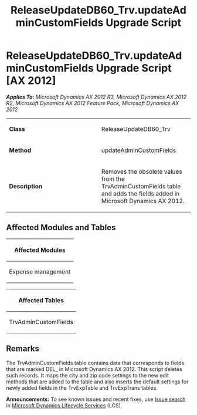 ﻿---
title: ReleaseUpdateDB60_Trv.updateAdminCustomFields Upgrade Script
TOCTitle: ReleaseUpdateDB60_Trv.updateAdminCustomFields Upgrade Script
ms:assetid: 6e55b17e-9f92-289b-bc46-09a77fd07f57
ms:mtpsurl: https://msdn.microsoft.com/en-us/library/JJ685745(v=AX.60)
ms:contentKeyID: 49708946
ms.date: 05/18/2015
mtps_version: v=AX.60
---

# ReleaseUpdateDB60\_Trv.updateAdminCustomFields Upgrade Script [AX 2012]


_**Applies To:** Microsoft Dynamics AX 2012 R3, Microsoft Dynamics AX 2012 R2, Microsoft Dynamics AX 2012 Feature Pack, Microsoft Dynamics AX 2012_

<table>
<colgroup>
<col style="width: 50%" />
<col style="width: 50%" />
</colgroup>
<tbody>
<tr class="odd">
<td><p><strong>Class</strong></p></td>
<td><p>ReleaseUpdateDB60_Trv</p></td>
</tr>
<tr class="even">
<td><p><strong>Method</strong></p></td>
<td><p>updateAdminCustomFields</p></td>
</tr>
<tr class="odd">
<td><p><strong>Description</strong></p></td>
<td><p>Removes the obsolete values from the TrvAdminCustomFields table and adds the fields added in Microsoft Dynamics AX 2012.</p></td>
</tr>
</tbody>
</table>


## Affected Modules and Tables

<table>
<colgroup>
<col style="width: 100%" />
</colgroup>
<thead>
<tr class="header">
<th><p>Affected Modules</p></th>
</tr>
</thead>
<tbody>
<tr class="odd">
<td><p>Expense management</p></td>
</tr>
</tbody>
</table>


<table>
<colgroup>
<col style="width: 100%" />
</colgroup>
<thead>
<tr class="header">
<th><p>Affected Tables</p></th>
</tr>
</thead>
<tbody>
<tr class="odd">
<td><p>TrvAdminCustomFields</p></td>
</tr>
</tbody>
</table>


## Remarks

The TrvAdminCustomFields table contains data that corresponds to fields that are marked DEL\_ in Microsoft Dynamics AX 2012. This script deletes such records. It maps the city and zip code settings to the new edit methods that are added to the table and also inserts the default settings for newly added fields in the TrvExpTable and TrvExpTrans tables.

  
**Announcements:** To see known issues and recent fixes, use [Issue search](http://go.microsoft.com/fwlink/?linkid=389258) in [Microsoft Dynamics Lifecycle Services](http://go.microsoft.com/fwlink/?linkid=306505) (LCS).

